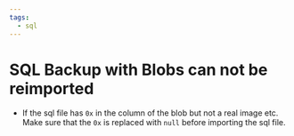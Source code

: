 ```yaml
---
tags:
  - sql
---
```


# SQL Backup with Blobs can not be reimported

- If the sql file has `0x` in the column of the blob but not a real image etc. Make sure that the `0x` is replaced with `null` before importing the sql file.